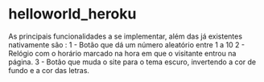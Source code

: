 # helloworld_heroku

As principais funcionalidades a se implementar, além das já existentes nativamente são :
1 - Botão que dá um número aleatório entre 1 a 10
2 - Relógio com o horário marcado na hora em que o visitante entrou na página.
3 - Botão que muda o site para o tema escuro, invertendo a cor de fundo e a cor das letras.
